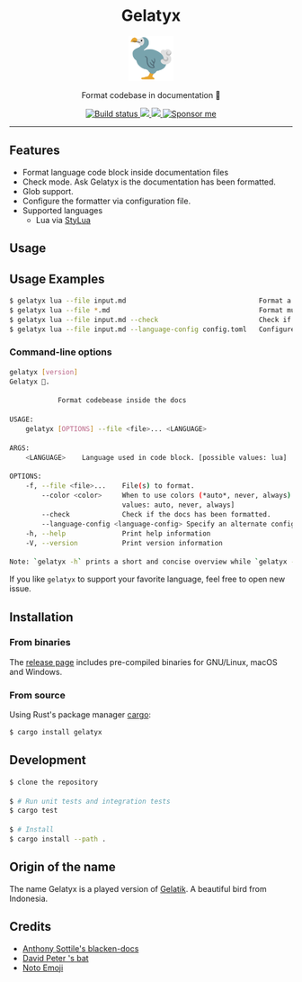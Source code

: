 <div align="center">
  <h1>Gelatyx</h1>

  <img src='docs/bird.svg' width=80px />

  Format codebase in documentation 🦤

  <a href="https://github.com/azzamsa/gelatyx/workflows/ci.yml">
    <img src="https://github.com/azzamsa/gelatyx/workflows/ci/badge.svg" alt="Build status" />
  </a>

  <a href="https://crates.io/crates/gelatyx">
    <img src="https://img.shields.io/crates/v/gelatyx.svg">
  </a>

  <a href=" https://docs.rs/gelatyx/">
    <img src="https://docs.rs/gelatyx/badge.svg">
  </a>

  <a href="https://azzamsa.com/support/">
    <img alt="Sponsor me" src="https://img.shields.io/badge/Sponsor%20Me-%F0%9F%92%96-ff69b4">
  </a>

</div>

---

## Features

- Format language code block inside documentation files
- Check mode. Ask Gelatyx is the documentation has been formatted.
- Glob support.
- Configure the formatter via configuration file.
- Supported languages
  - Lua via [StyLua](https://github.com/JohnnyMorganz/StyLua)

## Usage

## Usage Examples

``` bash
$ gelatyx lua --file input.md                                 Format a file with lua formatter
$ gelatyx lua --file *.md                                     Format multiple files ...
$ gelatyx lua --file input.md --check                         Check if the docs has been formatted.
$ gelatyx lua --file input.md --language-config config.toml   Configure the formatter.
```

### Command-line options

``` bash
gelatyx [version] 
Gelatyx 🦤.

            Format codebease inside the docs

USAGE:
    gelatyx [OPTIONS] --file <file>... <LANGUAGE>

ARGS:
    <LANGUAGE>    Language used in code block. [possible values: lua]

OPTIONS:
    -f, --file <file>...    File(s) to format.
        --color <color>     When to use colors (*auto*, never, always). [default: auto] [possible
                            values: auto, never, always]
        --check             Check if the docs has been formatted.
        --language-config <language-config> Specify an alternate configuration file
    -h, --help              Print help information
    -V, --version           Print version information

Note: `gelatyx -h` prints a short and concise overview while `gelatyx --help` gives all details.
```


If you like `gelatyx` to support your favorite language, feel free to open new issue.

## Installation

### From binaries

The [release page](https://github.com/azzamsa/gelatyx/releases) includes
pre-compiled binaries for GNU/Linux, macOS and Windows.

### From source

Using Rust's package manager [cargo](https://github.com/rust-lang/cargo):

``` bash
$ cargo install gelatyx
```


## Development

``` bash
$ clone the repository 

$ # Run unit tests and integration tests
$ cargo test

$ # Install
$ cargo install --path .
```

## Origin of the name

The name Gelatyx is a played version of [Gelatik](https://id.wikipedia.org/wiki/Gelatik). A beautiful bird from Indonesia.

## Credits

- [Anthony Sottile's blacken-docs](https://github.com/asottile/blacken-docs) 
- [David Peter 's bat](https://github.com/sharkdp/bat) 
- [Noto Emoji](https://github.com/googlefonts/noto-emoji) 
